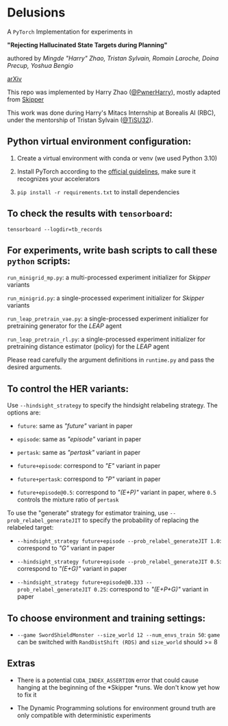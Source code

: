 
  

# Delusions

  

  

A `PyTorch` Implementation for experiments in

  

  

**"Rejecting Hallucinated State Targets during Planning"**

  

authored by *Mingde "Harry" Zhao, Tristan Sylvain, Romain Laroche, Doina Precup, Yoshua Bengio*

  
  

[arXiv](https://arxiv.org/abs/2410.07096)

  

  

This repo was implemented by Harry Zhao ([@PwnerHarry](https://github.com/PwnerHarry)), mostly adapted from [Skipper](https://github.com/mila-iqia/Skipper/)

  
  

This work was done during Harry's Mitacs Internship at Borealis AI (RBC), under the mentorship of Tristan Sylvain ([@TiSU32](https://github.com/PwnerHarry)).

  

  

## Python virtual environment configuration:

  

1. Create a virtual environment with conda or venv (we used Python 3.10)

  

  

2. Install PyTorch according to the [official guidelines](https://pytorch.org/get-started/locally/), make sure it recognizes your accelerators

  

  

3.  `pip install -r requirements.txt` to install dependencies

  

  

## To check the results with `tensorboard`:

  

  

`tensorboard --logdir=tb_records`

  

  

## For experiments, write bash scripts to call these `python` scripts:

  

  

`run_minigrid_mp.py`: a multi-processed experiment initializer for *Skipper* variants

  

  

`run_minigrid.py`: a single-processed experiment initializer for *Skipper* variants

  

  

`run_leap_pretrain_vae.py`: a single-processed experiment initializer for pretraining generator for the *LEAP* agent

  

  

`run_leap_pretrain_rl.py`: a single-processed experiment initializer for pretraining distance estimator (policy) for the *LEAP* agent

  

  

Please read carefully the argument definitions in `runtime.py` and pass the desired arguments.

  

  

## To control the HER variants:

  

  

Use `--hindsight_strategy` to specify the hindsight relabeling strategy. The options are:

  

  

-  `future`: same as *"future"* variant in paper

  

-  `episode`: same as *"episode"* variant in paper

  

-  `pertask`: same as *"pertask"* variant in paper

  

-  `future+episode`: correspond to *"E"* variant in paper

  

-  `future+pertask`: correspond to *"P"* variant in paper

  

-  `future+episode@0.5`: correspond to *"(E+P)"* variant in paper, where `0.5` controls the mixture ratio of `pertask`

  

  

To use the "generate" strategy for estimator training, use `--prob_relabel_generateJIT` to specify the probability of replacing the relabeled target:

  

-  `--hindsight_strategy future+episode --prob_relabel_generateJIT 1.0`: correspond to *"G"* variant in paper

  

-  `--hindsight_strategy future+episode --prob_relabel_generateJIT 0.5`: correspond to *"(E+G)"* variant in paper

  

-  `--hindsight_strategy future+episode@0.333 --prob_relabel_generateJIT 0.25`: correspond to *"(E+P+G)"* variant in paper

  
  

## To choose environment and training settings:

  

-  `--game SwordShieldMonster --size_world 12 --num_envs_train 50`: `game` can be switched with `RandDistShift (RDS)` and `size_world` should >= 8

  
  

## Extras

  

- There is a potential `CUDA_INDEX_ASSERTION` error that could cause hanging at the beginning of the *Skipper *runs. We don't know yet how to fix it

  

- The Dynamic Programming solutions for environment ground truth are only compatible with deterministic experiments
